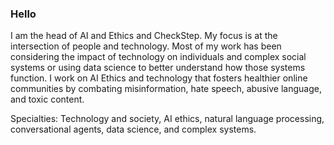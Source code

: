 ### Hello

I am the head of AI and Ethics and CheckStep. My focus is at the intersection of people and technology. Most of my work has been considering the impact of technology on individuals and complex social systems or using data science to better understand how those systems function. I work on AI Ethics and technology that fosters healthier online communities by combating misinformation, hate speech, abusive language, and toxic content.

Specialties: Technology and society, AI ethics, natural language processing, conversational agents, data science, and complex systems. 

<!--
**kdent/kdent** is a ✨ _special_ ✨ repository because its `README.md` (this file) appears on your GitHub profile.

Here are some ideas to get you started:

- 🔭 I’m currently working on ...
- 🌱 I’m currently learning ...
- 👯 I’m looking to collaborate on ...
- 🤔 I’m looking for help with ...
- 💬 Ask me about ...
- 📫 How to reach me: ...
- 😄 Pronouns: ...
- ⚡ Fun fact: ...
-->
